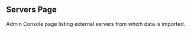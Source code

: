 Servers Page
------------
Admin Console page listing external servers from which data is
imported.

[icon]: fa://fa-file-text/#aacf80
